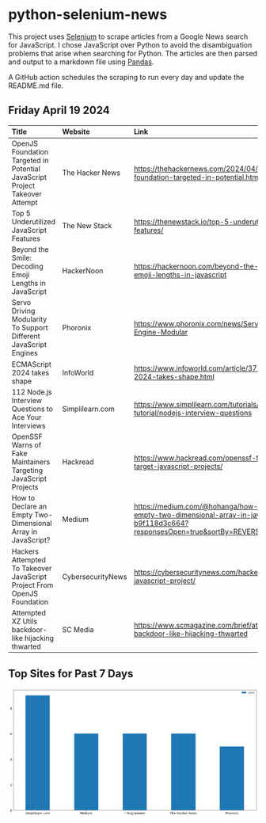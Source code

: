 # python-selenium-news

This project uses [Selenium](https://www.seleniumhq.org/) to scrape articles from a Google News search for JavaScript.
I chose JavaScript over Python to avoid the disambiguation problems that arise when searching for Python.
The articles are then parsed and output to a markdown file using [Pandas](https://pandas.pydata.org/).

A GitHub action schedules the scraping to run every day and update the README.md file.

## Friday April 19 2024


| Title                                                                       | Website           | Link                                                                                                                                         |
|:----------------------------------------------------------------------------|:------------------|:---------------------------------------------------------------------------------------------------------------------------------------------|
| OpenJS Foundation Targeted in Potential JavaScript Project Takeover Attempt | The Hacker News   | https://thehackernews.com/2024/04/openjs-foundation-targeted-in-potential.html                                                               |
| Top 5 Underutilized JavaScript Features                                     | The New Stack     | https://thenewstack.io/top-5-underutilized-javascript-features/                                                                              |
| Beyond the Smile: Decoding Emoji Lengths in JavaScript                      | HackerNoon        | https://hackernoon.com/beyond-the-smile-decoding-emoji-lengths-in-javascript                                                                 |
| Servo Driving Modularity To Support Different JavaScript Engines            | Phoronix          | https://www.phoronix.com/news/Servo-JavaScript-Engine-Modular                                                                                |
| ECMAScript 2024 takes shape                                                 | InfoWorld         | https://www.infoworld.com/article/3715341/ecmascript-2024-takes-shape.html                                                                   |
| 112 Node.js Interview Questions to Ace Your Interviews                      | Simplilearn.com   | https://www.simplilearn.com/tutorials/nodejs-tutorial/nodejs-interview-questions                                                             |
| OpenSSF Warns of Fake Maintainers Targeting JavaScript Projects             | Hackread          | https://www.hackread.com/openssf-fake-maintainers-target-javascript-projects/                                                                |
| How to Declare an Empty Two-Dimensional Array in JavaScript?                | Medium            | https://medium.com/@hohanga/how-to-declare-an-empty-two-dimensional-array-in-javascript-b9f118d3c664?responsesOpen=true&sortBy=REVERSE_CHRON |
| Hackers Attempted To Takeover JavaScript Project From OpenJS Foundation     | CybersecurityNews | https://cybersecuritynews.com/hackers-openjs-javascript-project/                                                                             |
| Attempted XZ Utils backdoor-like hijacking thwarted                         | SC Media          | https://www.scmagazine.com/brief/attempted-xz-utils-backdoor-like-hijacking-thwarted                                                         |
## Top Sites for Past 7 Days

![Graph of Top Sites](https://raw.githubusercontent.com/dan-mba/python-selenium-news/main/last-week.png)
